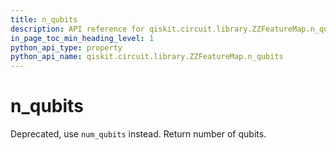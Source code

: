 ```yaml
---
title: n_qubits
description: API reference for qiskit.circuit.library.ZZFeatureMap.n_qubits
in_page_toc_min_heading_level: 1
python_api_type: property
python_api_name: qiskit.circuit.library.ZZFeatureMap.n_qubits
---
```


# n\_qubits

Deprecated, use `num_qubits` instead. Return number of qubits.

